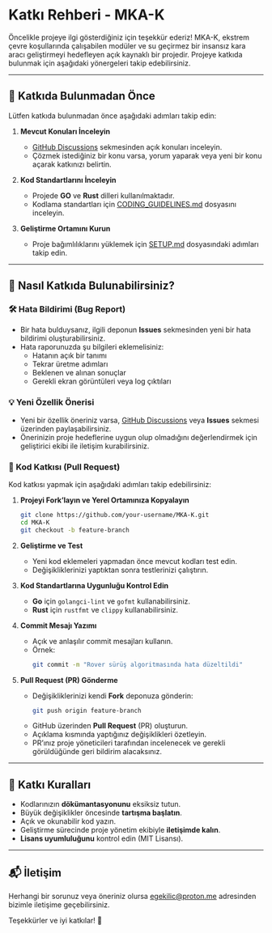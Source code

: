 # Katkı Rehberi - MKA-K  

Öncelikle projeye ilgi gösterdiğiniz için teşekkür ederiz! MKA-K, ekstrem çevre koşullarında çalışabilen modüler ve su geçirmez bir insansız kara aracı geliştirmeyi hedefleyen açık kaynaklı bir projedir. Projeye katkıda bulunmak için aşağıdaki yönergeleri takip edebilirsiniz.  

---

## 📌 Katkıda Bulunmadan Önce  

Lütfen katkıda bulunmadan önce aşağıdaki adımları takip edin:  

1. **Mevcut Konuları İnceleyin**  
   - [GitHub Discussions](https://github.com/orgs/MKA-K/discussions) sekmesinden açık konuları inceleyin.  
   - Çözmek istediğiniz bir konu varsa, yorum yaparak veya yeni bir konu açarak katkınızı belirtin.  

2. **Kod Standartlarını İnceleyin**  
   - Projede **GO** ve **Rust** dilleri kullanılmaktadır.  
   - Kodlama standartları için [CODING_GUIDELINES.md](CODING_GUIDELINES.md) dosyasını inceleyin.  

3. **Geliştirme Ortamını Kurun**  
   - Proje bağımlılıklarını yüklemek için [SETUP.md](SETUP.md) dosyasındaki adımları takip edin.  

---

## 🚀 Nasıl Katkıda Bulunabilirsiniz?  

### 🛠️ Hata Bildirimi (Bug Report)  
- Bir hata bulduysanız, ilgili deponun **Issues** sekmesinden yeni bir hata bildirimi oluşturabilirsiniz.  
- Hata raporunuzda şu bilgileri eklemelisiniz:  
  - Hatanın açık bir tanımı  
  - Tekrar üretme adımları  
  - Beklenen ve alınan sonuçlar  
  - Gerekli ekran görüntüleri veya log çıktıları  

### 💡 Yeni Özellik Önerisi  
- Yeni bir özellik öneriniz varsa, [GitHub Discussions](https://github.com/MKA-K/discussions) veya **Issues** sekmesi üzerinden paylaşabilirsiniz.  
- Önerinizin proje hedeflerine uygun olup olmadığını değerlendirmek için geliştirici ekibi ile iletişim kurabilirsiniz.  

### 🔧 Kod Katkısı (Pull Request)  
Kod katkısı yapmak için aşağıdaki adımları takip edebilirsiniz:  

1. **Projeyi Fork’layın ve Yerel Ortamınıza Kopyalayın**  
   ```sh
   git clone https://github.com/your-username/MKA-K.git
   cd MKA-K
   git checkout -b feature-branch
   ```  
2. **Geliştirme ve Test**  
   - Yeni kod eklemeleri yapmadan önce mevcut kodları test edin.  
   - Değişikliklerinizi yaptıktan sonra testlerinizi çalıştırın.  

3. **Kod Standartlarına Uygunluğu Kontrol Edin**  
   - **Go** için `golangci-lint` ve `gofmt` kullanabilirsiniz.  
   - **Rust** için `rustfmt` ve `clippy` kullanabilirsiniz.

4. **Commit Mesajı Yazımı**  
   - Açık ve anlaşılır commit mesajları kullanın.  
   - Örnek:  
     ```sh
     git commit -m "Rover sürüş algoritmasında hata düzeltildi"
     ```
     
5. **Pull Request (PR) Gönderme**  
   - Değişikliklerinizi kendi **Fork** deponuza gönderin:  
     ```sh
     git push origin feature-branch
     ```  
   - GitHub üzerinden **Pull Request** (PR) oluşturun.  
   - Açıklama kısmında yaptığınız değişiklikleri özetleyin.  
   - PR’ınız proje yöneticileri tarafından incelenecek ve gerekli görüldüğünde geri bildirim alacaksınız.  

---

## 📜 Katkı Kuralları  

- Kodlarınızın **dökümantasyonunu** eksiksiz tutun.  
- Büyük değişiklikler öncesinde **tartışma başlatın**.  
- Açık ve okunabilir kod yazın.  
- Geliştirme sürecinde proje yönetim ekibiyle **iletişimde kalın**.  
- **Lisans uyumluluğunu** kontrol edin (MIT Lisansı).  

---

## 📬 İletişim  

Herhangi bir sorunuz veya öneriniz olursa [egekilic@proton.me](mailto:egekilic@proton.me) adresinden bizimle iletişime geçebilirsiniz.  

Teşekkürler ve iyi katkılar! 🚀
